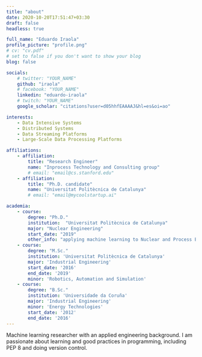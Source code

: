 ```yaml
---
title: "about"
date: 2020-10-20T17:51:47+03:30
draft: false
headless: true

full_name: "Eduardo Iraola"
profile_picture: "profile.png"
# cv: "cv.pdf"
# set to false if you don't want to show your blog
blog: false

socials:
    # twitter: "YOUR_NAME"
    github: "iraola"
    # facebook: "YOUR_NAME"
    linkedin: "eduardo-iraola"
    # twitch: "YOUR_NAME"
    google_scholar: "citations?user=d05hhfEAAAAJ&hl=es&oi=ao"

interests:
    - Data Intensive Systems
    - Distributed Systems
    - Data Streaming Platforms
    - Large-Scale Data Processing Platforms

affiliations:
    - affiliation:
        title: "Research Engineer"
        name: "Inprocess Technology and Consulting group"
        # email: "email@cs.stanford.edu"
    - affiliation:
        title: "Ph.D. candidate"
        name: "Universitat Politècnica de Catalunya"
        # email: "email@mycoolstartup.ai"

academia:
    - course:
        degree: "Ph.D."
        institution:  "Universitat Politècnica de Catalunya"
        major: "Nuclear Engineering"
        start_date: "2019"
        other_info: "applying machine learning to Nuclear and Process Engineering"
    - course:
        degree: "M.Sc."
        institution: 'Universitat Politècnica de Catalunya'
        major: 'Industrial Engineering'
        start_date: '2016'
        end_date: '2019'
        minor: 'Robotics, Automation and Simulation'
    - course:
        degree: "B.Sc."
        institution: 'Universidade da Coruña'
        major: 'Industrial Engineering'
        minor: 'Energy Technologies'
        start_date: '2012'
        end_date: '2016'
---
```


Machine learning researcher with an applied engineering background. I am passionate about learning and good practices in programming, including PEP 8 and doing version control.
